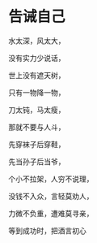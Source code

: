 # 告诫自己

水太深，风太大，

没有实力少说话，

世上没有遮天树，

只有一物降一物，

刀太钝，马太瘦，

那就不要与人斗，

先穿袜子后穿鞋，

先当孙子后当爷，

个小不拉架，人穷不说理，

没钱不入众，言轻莫劝人，

力微不负重，遭难莫寻亲，

等到成功时，把酒言初心